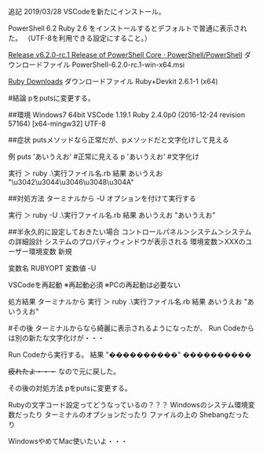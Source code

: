 <!--
title:   VSCode WindowsでRubyの文字化け 対処法 pメソッド編
tags:    Ruby,VSCode,windows7
id:      417916c383b3933d35bc
private: false
-->
追記 2019/03/28
VSCodeを新たにインストール。

PowerShell 6.2
Ruby 2.6
をインストールするとデフォルトで普通に表示された。
（UTF-8を利用できる設定にすること。）

[Release v6.2.0-rc.1 Release of PowerShell Core · PowerShell/PowerShell](https://github.com/PowerShell/PowerShell/releases/tag/v6.2.0-rc.1)
ダウンロードファイル
PowerShell-6.2.0-rc.1-win-x64.msi

[Ruby Downloads](https://rubyinstaller.org/downloads/)
ダウンロードファイル
Ruby+Devkit 2.6.1-1 (x64)


#結論
pをputsに変更する。

##環境
Windows7 64bit
VSCode 1.19.1
Ruby 2.4.0p0 (2016-12-24 revision 57164) [x64-mingw32]
UTF-8

##症状
putsメソッドなら正常だが、pメソッドだと文字化けして見える

例
puts 'あいうえお' #正常に見える
p 'あいうえお' #文字化け

実行
＞ ruby .\実行ファイル名.rb
結果
あいうえお
"\u3042\u3044\u3046\u3048\u304A"


##対処方法
ターミナルから
-U オプションを付けて実行する

実行
＞ ruby -U .\実行ファイル名.rb
結果
あいうえお
"あいうえお"

##半永久的に設定しておきたい場合
コントロールパネル＞システム＞システムの詳細設計
システムのプロパティウィンドウが表示される
環境変数＞XXXのユーザー環境変数
新規

変数名 RUBYOPT
変数値 -U

VSCodeを再起動
※再起動必須
※PCの再起動は必要ない

処方結果
ターミナルから
実行
＞ ruby .\実行ファイル名.rb
結果
あいうえお
"あいうえお"

#その後
ターミナルからなら綺麗に表示されるようになったが、
Run Codeからは別の新たな文字化けが・・・

Run Codeから実行する。
結果
"����������"
����������

~~疲れたよ・・・~~
なので元に戻した。

その後の対処方法
pをputsに変更する。

Rubyの文字コード設定ってどうなっているの？？？
Windowsのシステム環境変数だったり
ターミナルのオプションだったり
ファイルの上の Shebangだったり

WindowsやめてMac使いたいよ・・・